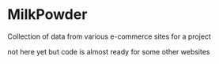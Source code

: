# MilkPowder
Collection of data from various e-commerce sites for a project

not here yet but code is almost ready for some other websites
